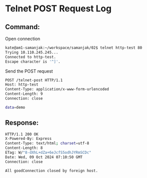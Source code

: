 # Telnet POST Request Log

## Command:

Open connection
```bash
kate@am1-samanjak:~/workspace/samanjak/02$ telnet http-test 80
Trying 10.110.245.245...
Connected to http-test.
Escape character is '^]'.
```
Send the POST request
```bash
POST /telnet-post HTTP/1.1
Host: http-test
Content-Type: application/x-www-form-urlencoded
Content-Length: 9
Connection: close

data=demo
```

## Response:

```bash
HTTP/1.1 200 OK
X-Powered-By: Express
Content-Type: text/html; charset=utf-8
Content-Length: 8
ETag: W/"8-dXhL+dZa+6eJcfS5odhJYRmSCDc"
Date: Wed, 09 Oct 2024 07:10:50 GMT
Connection: close

All goodConnection closed by foreign host.
```
